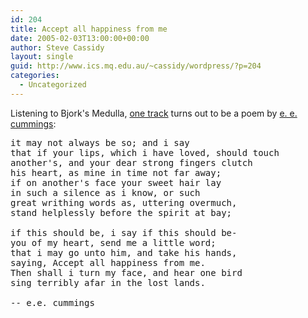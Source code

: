 ```yaml
---
id: 204
title: Accept all happiness from me
date: 2005-02-03T13:00:00+00:00
author: Steve Cassidy
layout: single
guid: http://www.ics.mq.edu.au/~cassidy/wordpress/?p=204
categories:
  - Uncategorized
---
```

Listening to Bjork's Medulla, [one track](http://www.stankygroove.com/albums/bjork.html) turns out to be a poem by [e. e. cummings](http://www.mamohanraj.com/Poets/cummi.html):

<pre>it may not always be so; and i say
that if your lips, which i have loved, should touch
another's, and your dear strong fingers clutch
his heart, as mine in time not far away;
if on another's face your sweet hair lay
in such a silence as i know, or such
great writhing words as, uttering overmuch,
stand helplessly before the spirit at bay;

if this should be, i say if this should be-
you of my heart, send me a little word;
that i may go unto him, and take his hands,
saying, Accept all happiness from me.
Then shall i turn my face, and hear one bird
sing terribly afar in the lost lands. 

-- e.e. cummings </pre>

